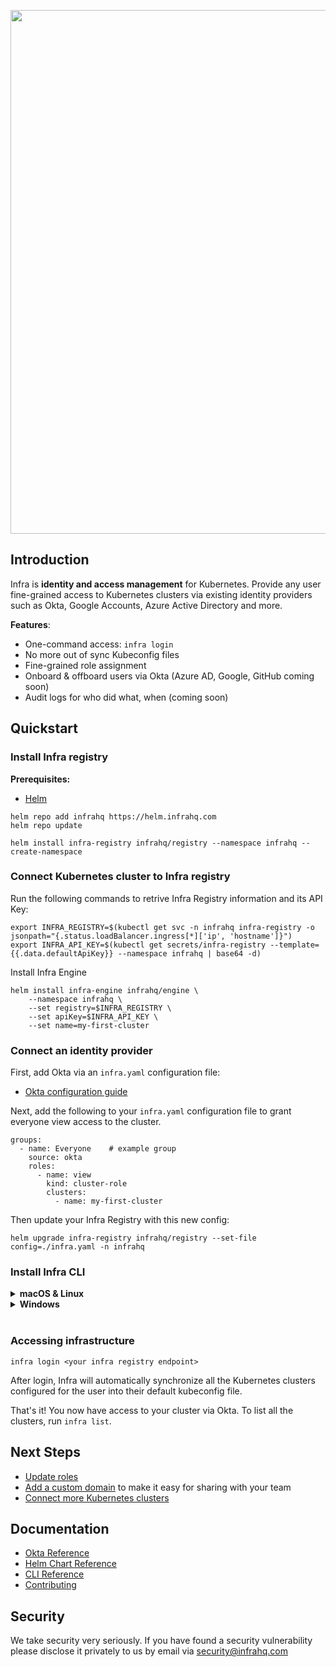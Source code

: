 <p align="center">
  <img src="./docs/images/header.svg" width="838" />
</p>

## Introduction
Infra is **identity and access management** for Kubernetes. Provide any user fine-grained access to Kubernetes clusters via existing identity providers such as Okta, Google Accounts, Azure Active Directory and more.

**Features**:
* One-command access: `infra login`
* No more out of sync Kubeconfig files
* Fine-grained role assignment
* Onboard & offboard users via Okta (Azure AD, Google, GitHub coming soon)
* Audit logs for who did what, when (coming soon)

## Quickstart

### Install Infra registry

**Prerequisites:**
* [Helm](https://helm.sh/)

```
helm repo add infrahq https://helm.infrahq.com
helm repo update

helm install infra-registry infrahq/registry --namespace infrahq --create-namespace
```

### Connect Kubernetes cluster to Infra registry

Run the following commands to retrive Infra Registry information and its API Key:

```
export INFRA_REGISTRY=$(kubectl get svc -n infrahq infra-registry -o jsonpath="{.status.loadBalancer.ingress[*]['ip', 'hostname']}")
export INFRA_API_KEY=$(kubectl get secrets/infra-registry --template={{.data.defaultApiKey}} --namespace infrahq | base64 -d)
```

Install Infra Engine 
```
helm install infra-engine infrahq/engine \
    --namespace infrahq \
    --set registry=$INFRA_REGISTRY \
    --set apiKey=$INFRA_API_KEY \
    --set name=my-first-cluster
```

### Connect an identity provider

First, add Okta via an `infra.yaml` configuration file:

* [Okta configuration guide](./docs/okta.md)

Next, add the following to your `infra.yaml` configuration file to grant everyone view access to the cluster.

```
groups:
  - name: Everyone    # example group
    source: okta
    roles:
      - name: view
        kind: cluster-role
        clusters:
          - name: my-first-cluster
```

Then update your Infra Registry with this new config:

```
helm upgrade infra-registry infrahq/registry --set-file config=./infra.yaml -n infrahq
```

### Install Infra CLI 
<details>
  <summary><strong>macOS & Linux</strong></summary>

  ```
  brew install infrahq/tap/infra
  ```
</details>

<details>
  <summary><strong>Windows</strong></summary>

  ```
  scoop bucket add infrahq https://github.com/infrahq/scoop.git
  scoop install infra
  ```
</details>
<br />

### Accessing infrastructure 

```
infra login <your infra registry endpoint>
```

After login, Infra will automatically synchronize all the Kubernetes clusters configured for the user into their default kubeconfig file. 

That's it! You now have access to your cluster via Okta. To list all the clusters, run `infra list`.

## Next Steps 
* [Update roles](./docs/permissions.md) 
* [Add a custom domain](./docs/domain.md) to make it easy for sharing with your team 
* [Connect more Kubernetes clusters](./docs/connect.md)


## Documentation
* [Okta Reference](./docs/okta.md)
* [Helm Chart Reference](./docs/helm.md)
* [CLI Reference](./docs/cli.md)
* [Contributing](./docs/contributing.md)

## Security
We take security very seriously. If you have found a security vulnerability please disclose it privately to us by email via [security@infrahq.com](mailto:security@infrahq.com)
